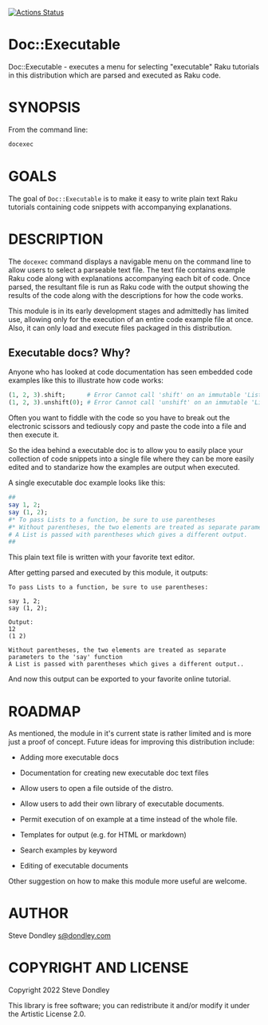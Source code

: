 [![Actions Status](https://github.com/sdondley/Doc-Executable/actions/workflows/test.yml/badge.svg)](https://github.com/sdondley/Doc-Executable/actions)

Doc::Executable
===============

Doc::Executable - executes a menu for selecting "executable" Raku tutorials in this distribution which are parsed and executed as Raku code.

SYNOPSIS
========

From the command line:

```raku
docexec
```

GOALS
=====

The goal of `Doc::Executable` is to make it easy to write plain text Raku tutorials containing code snippets with accompanying explanations.

DESCRIPTION
===========

The `docexec` command displays a navigable menu on the command line to allow users to select a parseable text file. The text file contains example Raku code along with explanations accompanying each bit of code. Once parsed, the resultant file is run as Raku code with the output showing the results of the code along with the descriptions for how the code works.

This module is in its early development stages and admittedly has limited use, allowing only for the execution of an entire code example file at once. Also, it can only load and execute files packaged in this distribution.

Executable docs? Why?
---------------------

Anyone who has looked at code documentation has seen embedded code examples like this to illustrate how code works:

```raku
(1, 2, 3).shift;      # Error Cannot call 'shift' on an immutable 'List'
(1, 2, 3).unshift(0); # Error Cannot call 'unshift' on an immutable 'List'
```

Often you want to fiddle with the code so you have to break out the electronic scissors and tediously copy and paste the code into a file and then execute it.

So the idea behind a executable doc is to allow you to easily place your collection of code snippets into a single file where they can be more easily edited and to standarize how the examples are output when executed.

A single executable doc example looks like this:

```raku
##
say 1, 2;
say (1, 2);
#* To pass Lists to a function, be sure to use parentheses
#* Without parentheses, the two elements are treated as separate parameters to the 'say' function
# A List is passed with parentheses which gives a different output.
##
```

This plain text file is written with your favorite text editor.

After getting parsed and executed by this module, it outputs:

    To pass Lists to a function, be sure to use parentheses:

    say 1, 2;
    say (1, 2);

    Output:
    12
    (1 2)

    Without parentheses, the two elements are treated as separate parameters to the 'say' function
    A List is passed with parentheses which gives a different output..

And now this output can be exported to your favorite online tutorial.

ROADMAP
=======

As mentioned, the module in it's current state is rather limited and is more just a proof of concept. Future ideas for improving this distribution include:

  * Adding more executable docs

  * Documentation for creating new executable doc text files

  * Allow users to open a file outside of the distro.

  * Allow users to add their own library of executable documents.

  * Permit execution of on example at a time instead of the whole file.

  * Templates for output (e.g. for HTML or markdown)

  * Search examples by keyword

  * Editing of executable documents

Other suggestion on how to make this module more useful are welcome.

AUTHOR
======

Steve Dondley <s@dondley.com>

COPYRIGHT AND LICENSE
=====================

Copyright 2022 Steve Dondley

This library is free software; you can redistribute it and/or modify it under the Artistic License 2.0.

